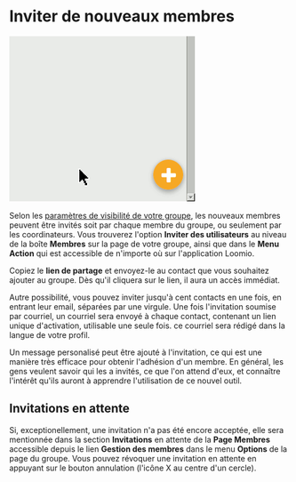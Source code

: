 # Inviter de nouveaux membres

<img class="screenshot" alt="Menu actions" src="action_menu.gif" />

Selon les [paramètres de visibilité de votre groupe](group_settings.html), les nouveaux membres peuvent être invités soit par chaque membre du groupe, ou seulement par les coordinateurs. Vous trouverez l'option **Inviter des utilisateurs** au niveau de la boîte **Membres** sur la page de votre groupe, ainsi que dans le **Menu Action** qui est accessible de n'importe où sur l'application Loomio.

Copiez le **lien de partage** et envoyez-le au contact que vous souhaitez ajouter au groupe. Dès qu'il cliquera sur le lien, il aura un accès immédiat.

Autre possibilité, vous pouvez inviter jusqu'à cent contacts en une fois, en entrant leur email, séparées par une virgule. Une fois l'invitation soumise par courriel, un courriel sera envoyé à chaque contact, contenant un lien unique d'activation, utilisable une seule fois. ce courriel sera rédigé dans la langue de votre profil.

Un message personalisé peut être ajouté à l'invitation, ce qui est une manière très efficace pour obtenir l'adhésion d'un membre. En général, les gens veulent savoir qui les a invités, ce que l'on attend d'eux, et connaître l'intérêt qu'ils auront à apprendre l'utilisation de ce nouvel outil.

## Invitations en attente

Si, exceptionellement, une invitation n'a pas été encore acceptée, elle sera mentionnée dans la section **Invitations** en attente de la **Page Membres** accessible depuis le lien **Gestion des membres** dans le menu **Options** de la page du groupe. Vous pouvez révoquer une invitation en attente en appuyant sur le bouton annulation (l'icône X au centre d'un cercle).
